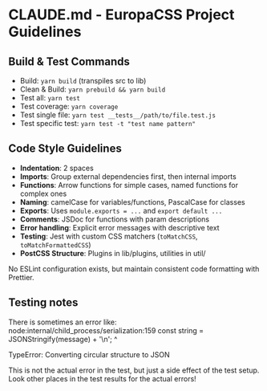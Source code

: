 # CLAUDE.md - EuropaCSS Project Guidelines

## Build & Test Commands
- Build: `yarn build` (transpiles src to lib)
- Clean & Build: `yarn prebuild && yarn build`
- Test all: `yarn test`
- Test coverage: `yarn coverage`
- Test single file: `yarn test __tests__/path/to/file.test.js`
- Test specific test: `yarn test -t "test name pattern"`

## Code Style Guidelines
- **Indentation**: 2 spaces
- **Imports**: Group external dependencies first, then internal imports
- **Functions**: Arrow functions for simple cases, named functions for complex ones
- **Naming**: camelCase for variables/functions, PascalCase for classes
- **Exports**: Uses `module.exports = ...` and `export default ...`
- **Comments**: JSDoc for functions with param descriptions
- **Error handling**: Explicit error messages with descriptive text
- **Testing**: Jest with custom CSS matchers (`toMatchCSS`, `toMatchFormattedCSS`)
- **PostCSS Structure**: Plugins in lib/plugins, utilities in util/

No ESLint configuration exists, but maintain consistent code formatting with Prettier.

## Testing notes
There is sometimes an error like:
node:internal/child_process/serialization:159
    const string = JSONStringify(message) + '\n';
                   ^

TypeError: Converting circular structure to JSON

This is not the actual error in the test, but just a side effect of the test setup. Look other places in the
test results for the actual errors!
